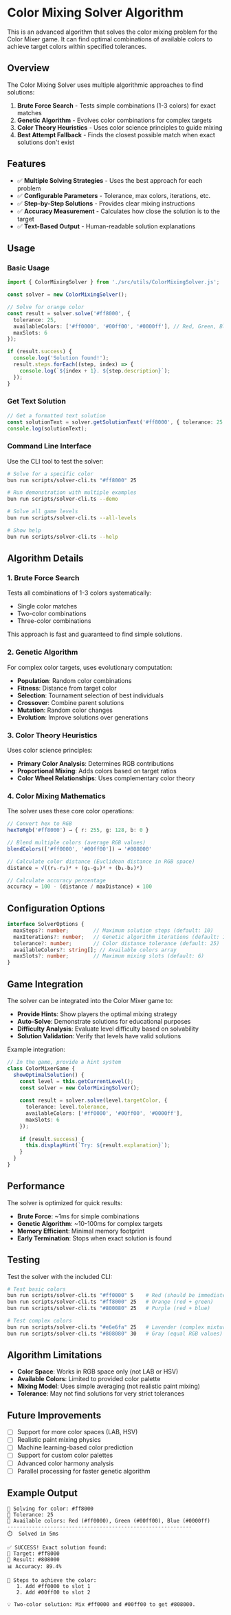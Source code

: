 # Color Mixing Solver Algorithm

This is an advanced algorithm that solves the color mixing problem for the Color Mixer game. It can find optimal combinations of available colors to achieve target colors within specified tolerances.

## Overview

The Color Mixing Solver uses multiple algorithmic approaches to find solutions:

1. **Brute Force Search** - Tests simple combinations (1-3 colors) for exact matches
2. **Genetic Algorithm** - Evolves color combinations for complex targets
3. **Color Theory Heuristics** - Uses color science principles to guide mixing
4. **Best Attempt Fallback** - Finds the closest possible match when exact solutions don't exist

## Features

- ✅ **Multiple Solving Strategies** - Uses the best approach for each problem
- ✅ **Configurable Parameters** - Tolerance, max colors, iterations, etc.
- ✅ **Step-by-Step Solutions** - Provides clear mixing instructions
- ✅ **Accuracy Measurement** - Calculates how close the solution is to the target
- ✅ **Text-Based Output** - Human-readable solution explanations

## Usage

### Basic Usage

```typescript
import { ColorMixingSolver } from './src/utils/ColorMixingSolver.js';

const solver = new ColorMixingSolver();

// Solve for orange color
const result = solver.solve('#ff8000', {
  tolerance: 25,
  availableColors: ['#ff0000', '#00ff00', '#0000ff'], // Red, Green, Blue
  maxSlots: 6
});

if (result.success) {
  console.log('Solution found!');
  result.steps.forEach((step, index) => {
    console.log(`${index + 1}. ${step.description}`);
  });
}
```

### Get Text Solution

```typescript
// Get a formatted text solution
const solutionText = solver.getSolutionText('#ff8000', { tolerance: 25 });
console.log(solutionText);
```

### Command Line Interface

Use the CLI tool to test the solver:

```bash
# Solve for a specific color
bun run scripts/solver-cli.ts "#ff8000" 25

# Run demonstration with multiple examples
bun run scripts/solver-cli.ts --demo

# Solve all game levels
bun run scripts/solver-cli.ts --all-levels

# Show help
bun run scripts/solver-cli.ts --help
```

## Algorithm Details

### 1. Brute Force Search

Tests all combinations of 1-3 colors systematically:
- Single color matches
- Two-color combinations  
- Three-color combinations

This approach is fast and guaranteed to find simple solutions.

### 2. Genetic Algorithm

For complex color targets, uses evolutionary computation:
- **Population**: Random color combinations
- **Fitness**: Distance from target color
- **Selection**: Tournament selection of best individuals
- **Crossover**: Combine parent solutions
- **Mutation**: Random color changes
- **Evolution**: Improve solutions over generations

### 3. Color Theory Heuristics

Uses color science principles:
- **Primary Color Analysis**: Determines RGB contributions
- **Proportional Mixing**: Adds colors based on target ratios
- **Color Wheel Relationships**: Uses complementary color theory

### 4. Color Mixing Mathematics

The solver uses these core color operations:

```typescript
// Convert hex to RGB
hexToRgb('#ff8000') → { r: 255, g: 128, b: 0 }

// Blend multiple colors (average RGB values)
blendColors(['#ff0000', '#00ff00']) → '#808000'

// Calculate color distance (Euclidean distance in RGB space)
distance = √((r₁-r₂)² + (g₁-g₂)² + (b₁-b₂)²)

// Calculate accuracy percentage
accuracy = 100 - (distance / maxDistance) × 100
```

## Configuration Options

```typescript
interface SolverOptions {
  maxSteps?: number;        // Maximum solution steps (default: 10)
  maxIterations?: number;   // Genetic algorithm iterations (default: 1000)
  tolerance?: number;       // Color distance tolerance (default: 25)
  availableColors?: string[]; // Available colors array
  maxSlots?: number;        // Maximum mixing slots (default: 6)
}
```

## Game Integration

The solver can be integrated into the Color Mixer game to:

- **Provide Hints**: Show players the optimal mixing strategy
- **Auto-Solve**: Demonstrate solutions for educational purposes
- **Difficulty Analysis**: Evaluate level difficulty based on solvability
- **Solution Validation**: Verify that levels have valid solutions

Example integration:

```typescript
// In the game, provide a hint system
class ColorMixerGame {
  showOptimalSolution() {
    const level = this.getCurrentLevel();
    const solver = new ColorMixingSolver();
    
    const result = solver.solve(level.targetColor, {
      tolerance: level.tolerance,
      availableColors: ['#ff0000', '#00ff00', '#0000ff'],
      maxSlots: 6
    });
    
    if (result.success) {
      this.displayHint(`Try: ${result.explanation}`);
    }
  }
}
```

## Performance

The solver is optimized for quick results:

- **Brute Force**: ~1ms for simple combinations
- **Genetic Algorithm**: ~10-100ms for complex targets
- **Memory Efficient**: Minimal memory footprint
- **Early Termination**: Stops when exact solution is found

## Testing

Test the solver with the included CLI:

```bash
# Test basic colors
bun run scripts/solver-cli.ts "#ff0000" 5    # Red (should be immediate)
bun run scripts/solver-cli.ts "#ff8000" 25   # Orange (red + green)
bun run scripts/solver-cli.ts "#800080" 25   # Purple (red + blue)

# Test complex colors
bun run scripts/solver-cli.ts "#e6e6fa" 25   # Lavender (complex mixture)
bun run scripts/solver-cli.ts "#808080" 30   # Gray (equal RGB values)
```

## Algorithm Limitations

- **Color Space**: Works in RGB space only (not LAB or HSV)
- **Available Colors**: Limited to provided color palette
- **Mixing Model**: Uses simple averaging (not realistic paint mixing)
- **Tolerance**: May not find solutions for very strict tolerances

## Future Improvements

- [ ] Support for more color spaces (LAB, HSV)
- [ ] Realistic paint mixing physics
- [ ] Machine learning-based color prediction
- [ ] Support for custom color palettes
- [ ] Advanced color harmony analysis
- [ ] Parallel processing for faster genetic algorithm

## Example Output

```
🎯 Solving for color: #ff8000
📏 Tolerance: 25
🎨 Available colors: Red (#ff0000), Green (#00ff00), Blue (#0000ff)
------------------------------------------------------------
⏱️  Solved in 5ms

✅ SUCCESS! Exact solution found:
🎯 Target: #ff8000
🎨 Result: #808000
📊 Accuracy: 89.4%

📝 Steps to achieve the color:
   1. Add #ff0000 to slot 1
   2. Add #00ff00 to slot 2

💡 Two-color solution: Mix #ff0000 and #00ff00 to get #808000.
```
